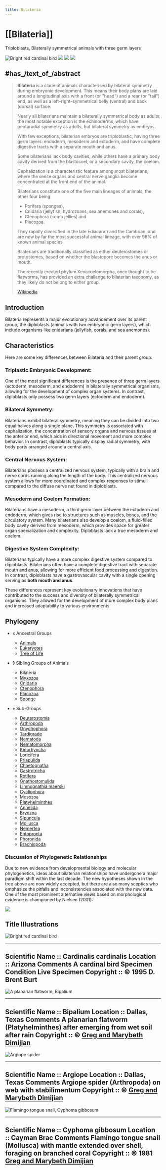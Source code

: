 ```yaml
---
title: Bilateria
---
```



# [[Bilateria]] 

Triploblasts, Bilaterally symmetrical animals with three germ layers 

![Bright red cardinal bird](Eukaryotes/Animals/Bilateria/cardinal.gif) 
 ![](1792planarian.jpg) ![](1793argiope.jpg) ![](1414flamingotongue.jpg) 

## #has_/text_of_/abstract 

> **Bilateria** is a clade of animals characterised by bilateral symmetry during embryonic development. 
> This means their body plans are laid around a longitudinal axis 
> with a front (or "head") and a rear (or "tail") end, 
> as well as a left–right–symmetrical belly (ventral) and back (dorsal) surface. 
> 
> Nearly all bilaterians maintain a bilaterally symmetrical body as adults; 
> the most notable exception is the echinoderms, which have pentaradial symmetry as adults, 
> but  bilateral symmetry as embryos. 
> 
> With few exceptions, bilaterian embryos are triploblastic, having three germ layers: 
> endoderm, mesoderm and ectoderm, 
> and have complete digestive tracts with a separate mouth and anus. 
> 
> Some bilaterians lack body cavities, 
> while others have a primary body cavity derived from the blastocoel, 
> or a secondary cavity, the coelom. 
> 
> Cephalization is a characteristic feature among most bilaterians, 
> where the sense organs and central nerve ganglia become concentrated at the front end of the animal.
>
> Bilaterians constitute one of the five main lineages of animals, the other four being 
> - Porifera (sponges), 
> - Cnidaria (jellyfish, hydrozoans, sea anemones and corals), 
> - Ctenophora (comb jellies) and 
> - Placozoa. 
> 
> They rapidly diversified in the late Ediacaran and the Cambrian, 
> and are now by far the most successful animal lineage, with over 98% of known animal species. 
> 
> Bilaterians are traditionally classified as either deuterostomes or protostomes, 
> based on whether the blastopore becomes the anus or mouth. 
> 
> The recently erected phylum Xenacoelomorpha, once thought to be flatworms, 
> has provided an extra challenge to bilaterian taxonomy, as they likely do not belong to either group.
>
> [Wikipedia](https://en.wikipedia.org/wiki/Bilateria) 


## Introduction

Bilateria represents a major evolutionary advancement over its parent group, 
the diploblasts (animals with two embryonic germ layers), 
which include organisms like cnidarians (jellyfish, corals, and sea anemones). 

## Characteristics

Here are some key differences between Bilateria and their parent group:

### Triplastic Embryonic Development: 
One of the most significant differences is the presence of three germ layers 
(ectoderm, mesoderm, and endoderm) in bilaterally symmetrical organisms, 
allowing for the development of complex organ systems. 
In contrast, diploblasts only possess two germ layers (ectoderm and endoderm).

### Bilateral Symmetry: 
Bilaterians exhibit bilateral symmetry, 
meaning they can be divided into two equal halves along a single plane. 
This symmetry is associated with cephalization, 
the concentration of sensory organs and nervous tissues at the anterior end, 
which aids in directional movement and more complex behavior. 
In contrast, diploblasts typically display radial symmetry, 
with body parts arranged around a central axis.

### Central Nervous System: 
Bilaterians possess a centralized nervous system, 
typically with a brain and nerve cords running along the length of the body. 
This centralized nervous system allows for more coordinated and complex responses to stimuli 
compared to the diffuse nerve net found in diploblasts.

### Mesoderm and Coelom Formation: 
Bilaterians have a mesoderm, a third germ layer between the ectoderm and endoderm, 
which gives rise to structures such as muscles, bones, and the circulatory system. 
Many bilaterians also develop a coelom, a fluid-filled body cavity derived from mesoderm, 
which provides space for greater organ specialization and complexity. 
Diploblasts lack a true mesoderm and coelom.

### Digestive System Complexity: 
Bilaterians typically have a more complex digestive system compared to diploblasts. 
Bilaterians often have a complete digestive tract with separate mouth and anus, 
allowing for more efficient food processing and digestion. 
In contrast, diploblasts have a gastrovascular cavity with a single opening 
serving as __both mouth and anus__.

These differences represent key evolutionary innovations 
that have contributed to the success and diversity of bilaterally symmetrical organisms. 
They allowed for the development of more complex body plans 
and increased adaptability to various environments.

## Phylogeny 

-   « Ancestral Groups  
    -   [Animals](Animals) 
    -   [Eukaryotes](Eukaryotes) 
    -   [Tree of Life](../../Tree_of_Life.md) 

-   ◊ Sibling Groups of  Animals
    -   Bilateria
    -   [Myxozoa](Myxozoa)
    -   [Cnidaria](Cnidaria)
    -   [Ctenophora](Ctenophora)
    -   [Placozoa](Placozoa)
    -   [Sponge](Sponge.md)

-   » Sub-Groups

    -   [Deuterostomia](Bilateria/Deutero.md)
    -   [Arthropoda](Arthropoda.md)
    -   [Onychophora](Onychophora.md)
    -   [Tardigrade](../../../bio~Tree/Tardigrade.md)
    -   [Nematoda](Nematoda.md)
    -   [Nematomorpha](Nematomorpha.md)
    -   [Kinorhyncha](Kinorhyncha.md)
    -   [Loricifera](Loricifera.md)
    -   [Priapulida](Priapulida.md)
    -   [Chaetognatha](Chaetognatha.md)
    -   [Gastrotricha](Gastrotricha.md)
    -   [Rotifera](Rotifera.md)
    -   [Gnathostomulida](Gnathostomulida.md)
    -   [Limnognathia maerski](Limnognathia_maerski)
    -   [Cycliophora](Cycliophora.md)
    -   [Mesozoa](Mesozoa.md)
    -   [Platyhelminthes](Platyhelminthes.md)
    -   [Annelida](Annelida.md)
    -   [Bryozoa](Bryozoa.md)
    -   [Sipuncula](Sipuncula.md)
    -   [Mollusca](Mollusca.md)
    -   [Nemertea](Nemertea.md)
    -   [Entoprocta](Entoprocta.md)
    -   [Phoronida](Phoronida.md)
    -   [Brachiopoda](Brachiopoda.md)


### Discussion of Phylogenetic Relationships

Due to new evidence from developmental biology and molecular
phylogenetics, ideas about bilaterian relationships have undergone a
major paradigm shift within the last decade. The new hypotheses shown in
the tree above are now widely accepted, but there are also many sceptics
who emphasize the pitfalls and inconsistencies associated with the new
data. One of the most prominent alternative views based on morphological
evidence is championed by Nielsen (2001):

![](NielsenBilateriaTree.gif)

## Title Illustrations

![Bright red cardinal bird](cardinal_002.gif)

  ------------
  Scientific Name ::     Cardinalis cardinalis
  Location ::           Arizona
  Comments             A cardinal bird
  Specimen Condition   Live Specimen
  Copyright ::            © 1995 D. Brent Burt
  ------------

![A planarian flatworm, Bipalium](1792planarian_002.jpg)

  ----------------------------------------------------------------------------
  Scientific Name ::  Bipalium
  Location ::        Dallas, Texas
  Comments          A planarian flatworm (Platyhelminthes) after emerging from wet soil after rain
  Copyright ::         © [Greg and Marybeth Dimijian](http://www.dimijianimages.com/) 
  ----------------------------------------------------------------------------

![Argiope spider](1793argiope_002.jpg)

  ----------------------------------------------------------------------------
  Scientific Name ::  Argiope
  Location ::        Dallas, Texas
  Comments          Argiope spider (Arthropoda) on web with stabilimentum
  Copyright ::         © [Greg and Marybeth Dimijian](http://www.dimijianimages.com/) 
  ----------------------------------------------------------------------------

![Flamingo tongue snail, Cyphoma gibbosum](1414flamingotongue_002.jpg)

  ------------------------------------------------------------------------------
  Scientific Name ::  Cyphoma gibbosum
  Location ::        Cayman Brac
  Comments          Flamingo tongue snail (Mollusca) with mantle extended over shell, foraging on branched coral
  Copyright ::         © 1981 [Greg and Marybeth Dimijian](http://www.dimijianimages.com/) 
  ------------------------------------------------------------------------------
